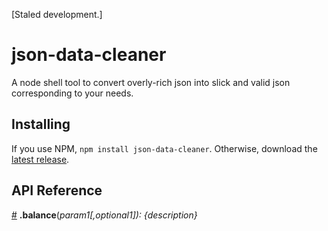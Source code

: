 [Staled development.]

# json-data-cleaner

A node shell tool to convert overly-rich json into slick and valid json corresponding to your needs.

## Installing

If you use NPM, `npm install json-data-cleaner`. Otherwise, download the [latest release](https://github.com/hugolpz/json-data-cleaner/releases/latest).

## API Reference
<a href="#balance" name="balance">#</a> <b>.balance</b>(<i>param1<i>[,<i>optional1</i>]): {description}

